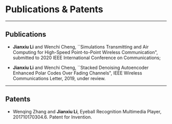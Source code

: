 ---
---

# Publications & Patents

***

## Publications

* **Jianxiu Li** and Wenchi Cheng, ``Simulations Transmitting and Air Computing for High-Speed Point-to-Point Wireless Communication", submitted to 2020 IEEE International Conference on Communications;

* **Jianxiu Li** and Wenchi Cheng, ``Stacked Denoising Autoencoder Enhanced Polar Codes Over Fading Channels", IEEE Wireless Communications Letter, 2019, under review.

***

## Patents

* Wenqing Zhang and **Jianxiu Li**, Eyeball Recognition Multimedia Player, 201710170304.6. Patent for Invention.